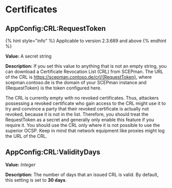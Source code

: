 # Certificates

## AppConfig:CRL:RequestToken

{% hint style="info" %}
Applicable to version 2.3.689 and above
{% endhint %}

**Value:** A secret string

**Description:** If you set this value to anything that is not an empty string, you can download a Certificate Revocation List (CRL) from SCEPman. The URL of the CRL is https://scepman.contoso.de/crl/{RequestToken}, where scepman.contoso.de is the domain of your SCEPman instance and {RequestToken} is the token configured here.

The CRL is currently empty with no revoked certificates. Thus, attackers possessing a revoked certificate who gain access to the CRL might use it to try and convince a party that their revoked certificate is actually not revoked, because it is not in the list. Therefore, you should treat the RequestToken as a secret and generally only enable this feature if you require it. You should use the CRL only where it is not possible to use the superior OCSP. Keep in mind that network equipment like proxies might log the URL of the CRL.

## AppConfig:CRL:ValidityDays

**Value:** _Integer_

**Description:** The number of days that an issued CRL is valid. By default, this setting is set to **30 days**.
